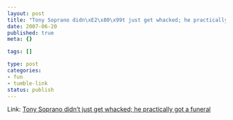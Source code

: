 ```yaml
--- 
layout: post
title: "Tony Soprano didn\xE2\x80\x99t just get whacked; he practically got a funeral"
date: 2007-06-20
published: true
meta: {}

tags: []

type: post
categories: 
- fun
- tumble-link
status: publish
---
```

Link: [Tony Soprano didn’t just get whacked; he practically got a funeral ](http://www.bobharris.com/content/view/1406/1/)

